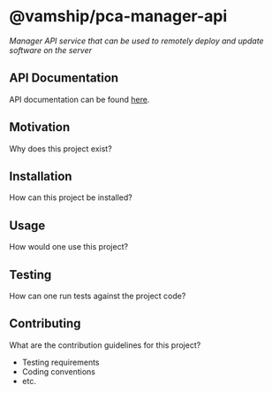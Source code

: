 # @vamship/pca-manager-api

_Manager API service that can be used to remotely deploy and update software on the server_

## API Documentation

API documentation can be found [here](https://vamship.github.io/pca-manager-api).

## Motivation

Why does this project exist?

## Installation

How can this project be installed?

## Usage

How would one use this project?

## Testing

How can one run tests against the project code?

## Contributing

What are the contribution guidelines for this project?

-   Testing requirements
-   Coding conventions
-   etc.
